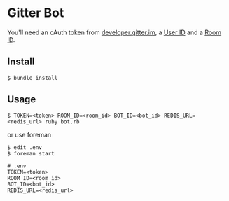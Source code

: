 # Gitter Bot

You'll need an oAuth token from [developer.gitter.im](https://developer.gitter.im), a [User ID](https://developer.gitter.im/docs/user-resource) and a [Room ID](https://developer.gitter.im/docs/rooms-resource).

## Install

```
$ bundle install
```

## Usage

```
$ TOKEN=<token> ROOM_ID=<room_id> BOT_ID=<bot_id> REDIS_URL=<redis_url> ruby bot.rb
```

or use foreman

```
$ edit .env
$ foreman start
```

```
# .env
TOKEN=<token>
ROOM_ID=<room_id>
BOT_ID=<bot_id>
REDIS_URL=<redis_url>
```
